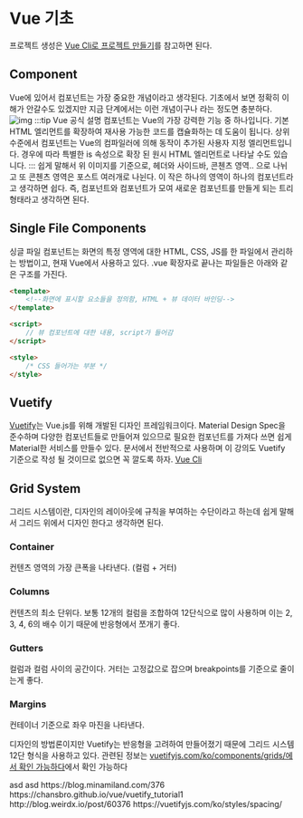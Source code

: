 # Vue 기초
프로젝트 생성은 [Vue Cli로 프로젝트 만들기](/vuejs/#vue-cli-로-프로젝트-만들기)를 참고하면 된다.
## Component
Vue에 있어서 컴포넌트는 가장 중요한 개념이라고 생각된다. 기초에서 보면 정확히 이해가 안갈수도 있겠지만 지금 단계에서는 이런 개념이구나 라는 정도면 충분하다.
![img](https://kr.vuejs.org/images/components.png)
:::tip Vue 공식 설명
컴포넌트는 Vue의 가장 강력한 기능 중 하나입니다. 기본 HTML 엘리먼트를 확장하여 재사용 가능한 코드를 캡슐화하는 데 도움이 됩니다. 상위 수준에서 컴포넌트는 Vue의 컴파일러에 의해 동작이 추가된 사용자 지정 엘리먼트입니다. 경우에 따라 특별한 is 속성으로 확장 된 원시 HTML 엘리먼트로 나타날 수도 있습니다.
:::
쉽게 말해서 위 이미지를 기준으로, 헤더와 사이드바, 콘첸츠 영역.. 으로 나뉘고 또 콘첸츠 영역은 포스트 여러개로 나뉜다. 이 작은 하나의 영역이 하나의 컴포넌트라고 생각하면 쉽다. 즉, 컴포넌트와 컴포넌트가 모여 새로운 컴포넌트를 만들게 되는 트리 형태라고 생각하면 된다.

## Single File Components
싱글 파일 컴포넌트는 화면의 특정 영역에 대한 HTML, CSS, JS를 한 파일에서 관리하는 방법이고, 현재 Vue에서 사용하고 있다. 
.vue 확장자로 끝나는 파일들은 아래와 같은 구조를 가진다.
```html
<template>
    <!--화면에 표시할 요소들을 정의함, HTML + 뷰 데이터 바인딩-->
</template>

<script>
    // 뷰 컴포넌트에 대한 내용, script가 들어감 
</script>

<style>
    /* CSS 들어가는 부분 */
</style>
```

## Vuetify
[Vuetify](https://vuetifyjs.com/ko/)는 Vue.js를 위해 개발된 디자인 프레임워크이다. Material Design Spec을 준수하며 다양한 컴포넌트들로 만들어져 있으므로 필요한 컴포넌트를 가져다 쓰면 쉽게 Material한 서비스를 만들수 있다. 문서에서 전반적으로 사용하며 이 강의도 Vuetify 기준으로 작성 될 것이므로 없으면 꼭 깔도록 하자. [Vue Cli](/vuejs/#vue-cli)

## Grid System
그리드 시스템이란, 디자인의 레이아웃에 규칙을 부여하는 수단이라고 하는데 쉽게 말해서 그리드 위에서 디자인 한다고 생각하면 된다.
### Container
컨텐츠 영역의 가장 큰폭을 나타낸다. (컬럼 + 거터) 
### Columns
컨텐츠의 최소 단위다. 보통 12개의 컬럼을 조합하여 12단식으로 많이 사용하며 이는 2, 3, 4, 6의 배수 이기 때문에 반응형에서 쪼개기 좋다.
### Gutters
컬럼과 컬럼 사이의 공간이다. 거터는 고정값으로 잡으며 breakpoints를 기준으로 줄이는게 좋다.
### Margins
컨테이너 기준으로 좌우 마진을 나타낸다. 

디자인의 방법론이지만 Vuetify는 반응형을 고려하여 만들어졌기 때문에 그리드 시스템 12단 형식을 사용하고 있다. 관련된 정보는 [vuetifyjs.com/ko/components/grids/에서 확인 가능하다](https://vuetifyjs.com/ko/components/grids/)에서 확인 가능하다



  <v-container fluid fill-height>
    <v-layout row wrap>
      <v-flex xs2>
        <v-card tile height="100%" color="#3c3c3c" outlined="true">
          <v-card-text class="ma-0 pa-0">asd</v-card-text>
        </v-card>
      </v-flex>
      <v-flex xs10>
        <v-card tile height="100%" color="#A4A1E1">
          <v-card-text class="ma-0 pa-0">asd</v-card-text>
        </v-card>
      </v-flex>
    </v-layout>
  </v-container>
  https://blog.minamiland.com/376
  https://chansbro.github.io/vue/vuetify_tutorial1
  http://blog.weirdx.io/post/60376
  https://vuetifyjs.com/ko/styles/spacing/